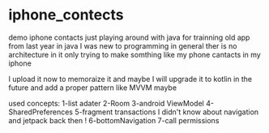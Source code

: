 # iphone_contects
demo iphone contacts
just playing around with java for trainning 
old app from last year in java I was new to programming in general 
ther is no architecture in it 
only trying to make somthing like my phone cantacts in my iphone 

I upload it now to memoraize it and maybe I will upgrade it to kotlin in the future and add a proper pattern like MVVM maybe

used concepts:
1-list adater
2-Room
3-android ViewModel
4-SharedPreferences
5-fragment transactions I didn't know about navigation and jetpack back then !
6-bottomNavigation
7-call permissions
